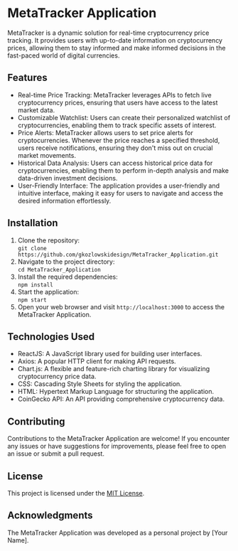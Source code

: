 
<body>
  <h1>MetaTracker Application</h1>

  <p>MetaTracker is a dynamic solution for real-time cryptocurrency price tracking. It provides users with up-to-date information on cryptocurrency prices, allowing them to stay informed and make informed decisions in the fast-paced world of digital currencies.</p>

  <h2>Features</h2>
  <ul>
    <li>Real-time Price Tracking: MetaTracker leverages APIs to fetch live cryptocurrency prices, ensuring that users have access to the latest market data.</li>
    <li>Customizable Watchlist: Users can create their personalized watchlist of cryptocurrencies, enabling them to track specific assets of interest.</li>
    <li>Price Alerts: MetaTracker allows users to set price alerts for cryptocurrencies. Whenever the price reaches a specified threshold, users receive notifications, ensuring they don't miss out on crucial market movements.</li>
    <li>Historical Data Analysis: Users can access historical price data for cryptocurrencies, enabling them to perform in-depth analysis and make data-driven investment decisions.</li>
    <li>User-Friendly Interface: The application provides a user-friendly and intuitive interface, making it easy for users to navigate and access the desired information effortlessly.</li>
  </ul>

  <h2>Installation</h2>
  <ol>
    <li>Clone the repository:<br><code>git clone https://github.com/gkozlowskidesign/MetaTracker_Application.git</code></li>
    <li>Navigate to the project directory:<br><code>cd MetaTracker_Application</code></li>
    <li>Install the required dependencies:<br><code>npm install</code></li>
    <li>Start the application:<br><code>npm start</code></li>
    <li>Open your web browser and visit <code>http://localhost:3000</code> to access the MetaTracker Application.</li>
  </ol>

  <h2>Technologies Used</h2>
  <ul>
    <li>ReactJS: A JavaScript library used for building user interfaces.</li>
    <li>Axios: A popular HTTP client for making API requests.</li>
    <li>Chart.js: A flexible and feature-rich charting library for visualizing cryptocurrency price data.</li>
    <li>CSS: Cascading Style Sheets for styling the application.</li>
    <li>HTML: Hypertext Markup Language for structuring the application.</li>
    <li>CoinGecko API: An API providing comprehensive cryptocurrency data.</li>
  </ul>

  <h2>Contributing</h2>
  <p>Contributions to the MetaTracker Application are welcome! If you encounter any issues or have suggestions for improvements, please feel free to open an issue or submit a pull request.</p>

  <h2>License</h2>
  <p>This project is licensed under the <a href="LICENSE">MIT License</a>.</p>

  <h2>Acknowledgments</h2>
  <p>The MetaTracker Application was developed as a personal project by [Your Name].</p>
</body>
</html>
